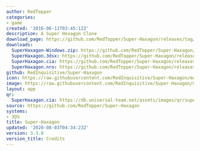 ```yaml
---
author: RedTopper
categories:
- game
created: '2016-06-11T03:45:12Z'
description: A Super Hexagon Clone
download_page: https://github.com/RedTopper/Super-Haxagon/releases/tag/3.3.0
downloads:
  SuperHaxagon-Windows.zip: https://github.com/RedTopper/Super-Haxagon/releases/download/3.3.0/SuperHaxagon-Windows.zip
  SuperHaxagon.3dsx: https://github.com/RedTopper/Super-Haxagon/releases/download/3.3.0/SuperHaxagon.3dsx
  SuperHaxagon.cia: https://github.com/RedTopper/Super-Haxagon/releases/download/3.3.0/SuperHaxagon.cia
  SuperHaxagon.nro: https://github.com/RedTopper/Super-Haxagon/releases/download/3.3.0/SuperHaxagon.nro
github: RedInquisitive/Super-Haxagon
icon: https://raw.githubusercontent.com/RedInquisitive/Super-Haxagon/master/media/icon-3ds.png
image: https://raw.githubusercontent.com/RedInquisitive/Super-Haxagon/master/media/banner.png
layout: app
qr:
  SuperHaxagon.cia: https://db.universal-team.net/assets/images/qr/superhaxagon.cia.png
source: https://github.com/RedTopper/Super-Haxagon
systems:
- 3DS
title: Super-Haxagon
updated: '2020-08-03T04:34:23Z'
version: 3.3.0
version_title: Credits
---
```


